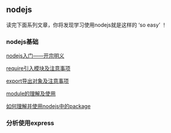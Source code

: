 ## nodejs

读完下面系列文章，你将发现学习使用nodejs就是这样的 ‘so easy’ ！

### nodejs基础

[nodejs入门——开宗明义]()

[require引入模块及注意事项]()

[export导出对象及注意事项]()

[module的理解及使用]()

[如何理解并使用nodejs中的package]()

### 分析使用express


